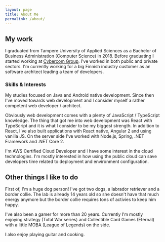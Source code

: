 ```yaml
---
layout: page
title: About Me
permalink: /about/
---
```


## My work

I graduated from Tampere University of Applied Sciences as a Bachelor of Business Administration (Computer Science) in 2018. Before graduating I started working at [Cybercom Group](https://www.cybercom.com/). I've worked in both public and private sectors. I'm currently working for a big Finnish industry customer as an software architect leading a team of developers.

### Skills & Interests

My studies focused on Java and Android native development. Since then I've moved towards web development and I consider myself a rather competent web developer / architect.

Obviously web development comes with a plenty of JavaScript / TypeScript knowledge. The thing that got me into web development was React with TypeScript and it is what I consider to be my biggest strength. In addition to React, I've also built applications with React native, Angular 2 and using vanilla JS. On the server side I've worked with Node.js, Spring, .NET Framework and .NET Core 2.

I'm AWS Certified Cloud Developer and I have some interest in the cloud technologies. I'm mostly interested in how using the public cloud can save developers time related to deployment and environment configuration.

## Other things I like to do

First of, I'm a huge dog person! I've got two dogs, a labrador retriever and a border collie. The lab is already 14 years old so she doesn't have that much energy anymore but the border collie requires tons of activies to keep him happy.

I've also been a gamer for more than 20 years. Currently I'm mostly enjoying strategy (Total War series) and Collectible Card Games (Eternal) with a little MOBA (League of Legends) on the side.

I also enjoy playing guitar and cooking.
